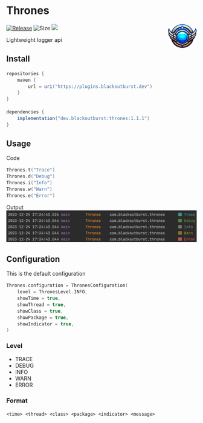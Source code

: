 # Thrones

<img align="right" src="./dokka/logo-icon.png" width=15%>

[![Release](https://img.shields.io/github/release/Blackoutburst/Thrones.svg?style=for-the-badge)](https://github.com/Blackoutburst/Thrones/releases)
![Size](https://img.shields.io/github/repo-size/Blackoutburst/Thrones?style=for-the-badge)
[<img src="https://img.shields.io/badge/V1.1.2-blueviolet?style=for-the-badge&logo=kotlin&logoColor=white&label=KDoc">](https://plugins.blackoutburst.dev/dev/blackoutburst/thrones/1.1.2/index.html)

Lightweight logger api

## Install
```gradle
repositories {
    maven {
        url = uri("https://plugins.blackoutburst.dev")
    }
}

dependencies {
    implementation("dev.blackoutburst:thrones:1.1.1")
}
```

## Usage
Code
```kotlin
Thrones.t("Trace")
Thrones.d("Debug")
Thrones.i("Info")
Thrones.w("Warn")
Thrones.e("Error")
```
Output
![./readme/log_output.png](./readme/log_output.png)

## Configuration
This is the default configuration
```kotlin
Thrones.configuration = ThronesConfiguration(
    level = ThronesLevel.INFO,
    showTime = true,
    showThread = true,
    showClass = true,
    showPackage = true,
    showIndicator = true,
)
```

### Level
- TRACE
- DEBUG
- INFO
- WARN
- ERROR

### Format
`<time> <thread> <class> <package> <indicator> <message>`
